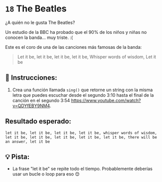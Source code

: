 # `18` The Beatles

¿A quién no le gusta The Beatles?

Un estudio de la BBC ha probado que el 90% de los niños y niñas no conocen la banda... muy triste. :(

Este es el coro de una de las canciones más famosas de la banda:

> Let it be, let it be, let it be, let it be, 
> Whisper words of wisdom, 
> Let it be

## 📝 Instrucciones:

1. Crea una función llamada `sing()` que retorne un string con la misma letra que puedes escuchar desde el segundo 3:10 hasta el final de la canción en el segundo 3:54 https://www.youtube.com/watch?v=QDYfEBY9NM4.

## Resultado esperado:

`let it be, let it be, let it be, let it be, whisper words of wisdom, let it be, let it be, let it be, let it be, let it be, there will be an answer, let it be`

## 💡 Pista:

+ La frase "let it be" se repite todo el tiempo. Probablemente deberías usar un bucle o loop para eso 😊
